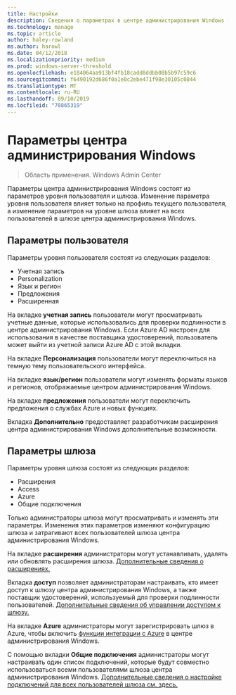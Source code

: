 ```yaml
---
title: Настройки
description: Сведения о параметрах в центре администрирования Windows (Project Хонолулу). Параметры пользователя позволяют пользователям изменять язык и регион и другие параметры. Параметры шлюза позволяют администраторам настраивать шлюз.
ms.technology: manage
ms.topic: article
author: haley-rowland
ms.author: harowl
ms.date: 04/12/2018
ms.localizationpriority: medium
ms.prod: windows-server-threshold
ms.openlocfilehash: e184064aa913bf4fb18cadd8ddbb08b5b97c59c6
ms.sourcegitcommit: f6490192d686f0a1e0c2ebe471f98e30105c0844
ms.translationtype: MT
ms.contentlocale: ru-RU
ms.lasthandoff: 09/10/2019
ms.locfileid: "70865319"
---
```

# <a name="windows-admin-center-settings"></a>Параметры центра администрирования Windows

> Область применения. Windows Admin Center

Параметры центра администрирования Windows состоят из параметров уровня пользователя и шлюза. Изменение параметра уровня пользователя влияет только на профиль текущего пользователя, а изменение параметров на уровне шлюза влияет на всех пользователей в шлюзе центра администрирования Windows.

## <a name="user-settings"></a>Параметры пользователя

Параметры уровня пользователя состоят из следующих разделов:

- Учетная запись
- Personalization
- Язык и регион
- Предложения
- Расширенная

На вкладке **учетная запись** пользователи могут просматривать учетные данные, которые использовались для проверки подлинности в центре администрирования Windows. Если Azure AD настроен для использования в качестве поставщика удостоверений, пользователь может выйти из учетной записи Azure AD с этой вкладки.

На вкладке **Персонализация** пользователи могут переключиться на темную тему пользовательского интерфейса.

На вкладке **язык/регион** пользователи могут изменять форматы языков и регионов, отображаемые центром администрирования Windows.

На вкладке **предложения** пользователи могут переключить предложения о службах Azure и новых функциях.

Вкладка **Дополнительно** предоставляет разработчикам расширения центра администрирования Windows дополнительные возможности.

## <a name="gateway-settings"></a>Параметры шлюза

Параметры уровня шлюза состоят из следующих разделов:

- Расширения
- Access
- Azure
- Общие подключения

Только администраторы шлюза могут просматривать и изменять эти параметры. Изменения этих параметров изменяют конфигурацию шлюза и затрагивают всех пользователей шлюза центра администрирования Windows.

На вкладке **расширения** администраторы могут устанавливать, удалять или обновлять расширения шлюза. [Дополнительные сведения о расширениях.](using-extensions.md)

Вкладка **доступ** позволяет администраторам настраивать, кто имеет доступ к шлюзу центра администрирования Windows, а также поставщик удостоверений, используемый для проверки подлинности пользователей. [Дополнительные сведения об управлении доступом к шлюзу.](user-access-control.md)

На вкладке **Azure** администраторы могут зарегистрировать шлюз в Azure, чтобы включить [функции интеграции с Azure](azure-integration.md) в центре администрирования Windows.

С помощью вкладки **Общие подключения** администраторы могут настраивать один список подключений, которые будут совместно использоваться всеми пользователями шлюза центра администрирования Windows. [Дополнительные сведения о настройке подключений для всех пользователей шлюза см. здесь.](shared-connections.md)